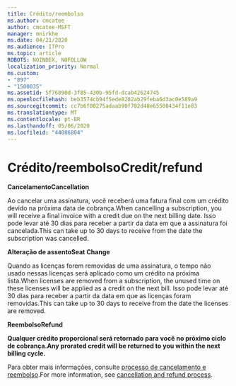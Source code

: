```yaml
---
title: Crédito/reembolso
ms.author: cmcatee
author: cmcatee-MSFT
manager: mnirkhe
ms.date: 04/21/2020
ms.audience: ITPro
ms.topic: article
ROBOTS: NOINDEX, NOFOLLOW
localization_priority: Normal
ms.custom:
- "897"
- "1500035"
ms.assetid: 5f76890d-3f85-430b-95fd-dcab42624745
ms.openlocfilehash: beb3574cb94f5ede8282ab29feba6d3ac0e589a9
ms.sourcegitcommit: cc7b6f00275adaab90f702d48e65500434f11e83
ms.translationtype: MT
ms.contentlocale: pt-BR
ms.lasthandoff: 05/06/2020
ms.locfileid: "44086804"
---
```

# <a name="creditrefund"></a><span data-ttu-id="311e0-102">Crédito/reembolso</span><span class="sxs-lookup"><span data-stu-id="311e0-102">Credit/refund</span></span>

<span data-ttu-id="311e0-103">**Cancelamento**</span><span class="sxs-lookup"><span data-stu-id="311e0-103">**Cancellation**</span></span>
  
<span data-ttu-id="311e0-104">Ao cancelar uma assinatura, você receberá uma fatura final com um crédito devido na próxima data de cobrança.</span><span class="sxs-lookup"><span data-stu-id="311e0-104">When cancelling a subscription, you will receive a final invoice with a credit due on the next billing date.</span></span> <span data-ttu-id="311e0-105">Isso pode levar até 30 dias para receber a partir da data em que a assinatura foi cancelada.</span><span class="sxs-lookup"><span data-stu-id="311e0-105">This can take up to 30 days to receive from the date the subscription was cancelled.</span></span>
  
<span data-ttu-id="311e0-106">**Alteração de assento**</span><span class="sxs-lookup"><span data-stu-id="311e0-106">**Seat Change**</span></span>
  
<span data-ttu-id="311e0-107">Quando as licenças forem removidas de uma assinatura, o tempo não usado nessas licenças será aplicado como um crédito na próxima lista.</span><span class="sxs-lookup"><span data-stu-id="311e0-107">When licenses are removed from a subscription, the unused time on these licenses will be applied as a credit on the next bill.</span></span> <span data-ttu-id="311e0-108">Isso pode levar até 30 dias para receber a partir da data em que as licenças foram removidas.</span><span class="sxs-lookup"><span data-stu-id="311e0-108">This can take up to 30 days to receive from the date the licenses are removed.</span></span>

<span data-ttu-id="311e0-109">**Reembolso**</span><span class="sxs-lookup"><span data-stu-id="311e0-109">**Refund**</span></span>

<span data-ttu-id="311e0-110">**Qualquer crédito proporcional será retornado para você no próximo ciclo de cobrança.**</span><span class="sxs-lookup"><span data-stu-id="311e0-110">**Any prorated credit will be returned to you within the next billing cycle.**</span></span>

<span data-ttu-id="311e0-111">Para obter mais informações, consulte [processo de cancelamento e reembolso](https://docs.microsoft.com/microsoft-365/commerce/subscriptions/cancel-your-subscription?view=o365-worldwide).</span><span class="sxs-lookup"><span data-stu-id="311e0-111">For more information, see [cancellation and refund process](https://docs.microsoft.com/microsoft-365/commerce/subscriptions/cancel-your-subscription?view=o365-worldwide).</span></span> 
